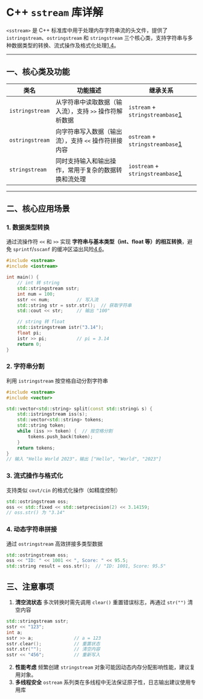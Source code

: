 # C++ `sstream` 库详解

`<sstream>` 是 C++ 标准库中用于处理内存字符串流的头文件，提供了 `istringstream`、`ostringstream` 和 `stringstream` 三个核心类，支持字符串与多种数据类型的转换、流式操作及格式化处理[1,4](@ref)。

---

## 一、核心类及功能

| 类名              | 功能描述                           | 继承关系                                     |
| --------------- | ------------------------------ | ---------------------------------------- |
| `istringstream` | 从字符串中读取数据（输入流），支持 `>>` 操作符解析数据 | `istream` + `stringstreambase`[1](@ref)  |
| `ostringstream` | 向字符串写入数据（输出流），支持 `<<` 操作符拼接内容  | `ostream` + `stringstreambase`[1](@ref)  |
| `stringstream`  | 同时支持输入和输出操作，常用于复杂的数据转换和流处理     | `iostream` + `stringstreambase`[1](@ref) |

---

## 二、核心应用场景

### 1. 数据类型转换

通过流操作符 `<<` 和 `>>` 实现 **字符串与基本类型（int、float 等）的相互转换**，避免 `sprintf`/`sscanf` 的缓冲区溢出风险[4,6](@ref)。

```cpp
#include <sstream>
#include <iostream>

int main() {
    // int 转 string
    std::stringstream sstr;
    int num = 100;
    sstr << num;          // 写入流
    std::string str = sstr.str();  // 获取字符串
    std::cout << str;     // 输出 "100"

    // string 转 float
    std::istringstream istr("3.14");
    float pi;
    istr >> pi;           // pi = 3.14
    return 0;
}
```

### 2. 字符串分割

利用 `istringstream` 按空格自动分割字符串

```cpp
#include <sstream>
#include <vector>

std::vector<std::string> split(const std::string& s) {
    std::istringstream iss(s);
    std::vector<std::string> tokens;
    std::string token;
    while (iss >> token) {  // 按空格分割
        tokens.push_back(token);
    }
    return tokens;
}
// 输入 "Hello World 2023"，输出 ["Hello", "World", "2023"]
```

### 3. 流式操作与格式化

支持类似 `cout/cin` 的格式化操作（如精度控制）

```cpp
std::ostringstream oss;
oss << std::fixed << std::setprecision(2) << 3.14159;  
// oss.str() 为 "3.14"
```

### 4. 动态字符串拼接

通过 `ostringstream` 高效拼接多类型数据

```cpp
std::ostringstream oss;
oss << "ID: " << 1001 << ", Score: " << 95.5;
std::string result = oss.str();  // "ID: 1001, Score: 95.5"
```

## 三、注意事项

1. **清空流状态**
   多次转换时需先调用 `clear()` 重置错误标志，再通过 `str("")` 清空内容

```cpp
std::stringstream sstr;
sstr << "123";
int a;
sstr >> a;               // a = 123
sstr.clear();            // 重置状态
sstr.str("");            // 清空内容
sstr << "456";           // 重新写入
```

2. **性能考虑**
   频繁创建 `stringstream` 对象可能因动态内存分配影响性能，建议复用对象。
3. **多线程安全**
   `ostream` 系列类在多线程中无法保证原子性，日志输出建议使用专用库
